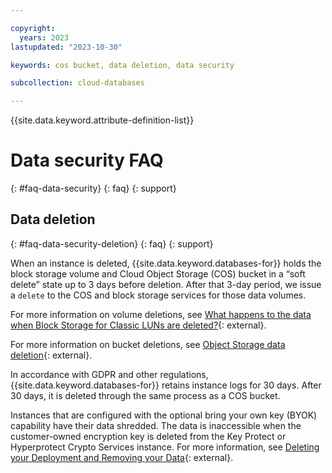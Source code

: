 ```yaml
---

copyright:
  years: 2023
lastupdated: "2023-10-30"

keywords: cos bucket, data deletion, data security

subcollection: cloud-databases

---
```


{{site.data.keyword.attribute-definition-list}}

# Data security FAQ
{: #faq-data-security}
{: faq}
{: support}

## Data deletion
{: #faq-data-security-deletion}
{: faq}
{: support}

When an instance is deleted, {{site.data.keyword.databases-for}} holds the block storage volume and Cloud Object Storage (COS) bucket in a “soft delete” state up to 3 days before deletion. After that 3-day period, we issue a `delete` to the COS and block storage services for those data volumes.

For more information on volume deletions, see [What happens to the data when Block Storage for Classic LUNs are deleted?](https://cloud.ibm.com/docs/BlockStorage?topic=BlockStorage-block-storage-faqs#deleted){: external}.

For more information on bucket deletions, see [Object Storage data deletion](https://cloud.ibm.com/docs/cloud-object-storage?topic=cloud-object-storage-security#security-deletion){: external}.

In accordance with GDPR and other regulations, {{site.data.keyword.databases-for}} retains instance logs for 30 days. After 30 days, it is deleted through the same process as a COS bucket.

Instances that are configured with the optional bring your own key (BYOK) capability have their data shredded. The data is inaccessible when the customer-owned encryption key is deleted from the Key Protect or Hyperprotect Crypto Services instance. For more information, see [Deleting your Deployment and Removing your Data](/docs/cloud-databases?topic=cloud-databases-deprovisioning){: external}.
